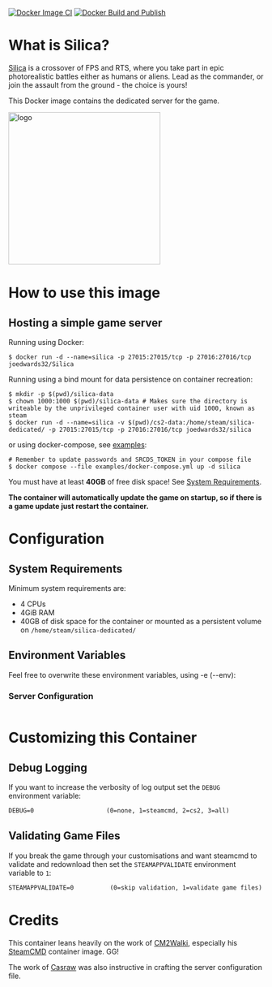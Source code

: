 [![Docker Image CI](https://github.com/joedwards32/Silica/actions/workflows/docker-image.yml/badge.svg?branch=main)](https://github.com/joedwards32/Silica/actions/workflows/docker-image.yml) [![Docker Build and Publish](https://github.com/joedwards32/Silica/actions/workflows/docker-publish.yml/badge.svg)](https://github.com/joedwards32/Silica/actions/workflows/docker-publish.yml)

# What is Silica?

[Silica](https://store.steampowered.com/app/1494420/Silica/) is a crossover of FPS and RTS, where you take part in epic photorealistic battles either as humans or aliens. Lead as the commander, or join the assault from the ground - the choice is yours! 

This Docker image contains the dedicated server for the game.

<img src="https://cdn.cloudflare.steamstatic.com/steam/apps/1494420/header.jpg?t=1696011820" alt="logo" width="300"/></img>

# How to use this image
## Hosting a simple game server

Running using Docker:
```console
$ docker run -d --name=silica -p 27015:27015/tcp -p 27016:27016/tcp joedwards32/Silica
```

Running using a bind mount for data persistence on container recreation:
```console
$ mkdir -p $(pwd)/silica-data
$ chown 1000:1000 $(pwd)/silica-data # Makes sure the directory is writeable by the unprivileged container user with uid 1000, known as steam
$ docker run -d --name=silica -v $(pwd)/cs2-data:/home/steam/silica-dedicated/ -p 27015:27015/tcp -p 27016:27016/tcp joedwards32/silica
```

or using docker-compose, see [examples](https://github.com/joedwards32/Silica/blob/main/examples/docker-compose.yml):
```console
# Remember to update passwords and SRCDS_TOKEN in your compose file
$ docker compose --file examples/docker-compose.yml up -d silica
```

You must have at least **40GB** of free disk space! See [System Requirements](./#system-requirements).

**The container will automatically update the game on startup, so if there is a game update just restart the container.**

# Configuration

## System Requirements

Minimum system requirements are:

* 4 CPUs
* 4GiB RAM
* 40GB of disk space for the container or mounted as a persistent volume on `/home/steam/silica-dedicated/`

## Environment Variables
Feel free to overwrite these environment variables, using -e (--env): 

### Server Configuration

```dockerfile
```

# Customizing this Container

## Debug Logging

If you want to increase the verbosity of log output set the `DEBUG` environment variable:

```dockerfile
DEBUG=0                    (0=none, 1=steamcmd, 2=cs2, 3=all)
```

## Validating Game Files

If you break the game through your customisations and want steamcmd to validate and redownload then set the `STEAMAPPVALIDATE` environment variable to `1`:

```dockerfile
STEAMAPPVALIDATE=0          (0=skip validation, 1=validate game files)
```

# Credits

This container leans heavily on the work of [CM2Walki](https://github.com/CM2Walki/), especially his [SteamCMD](https://github.com/CM2Walki/steamcmd) container image. GG!

The work of [Casraw](https://github.com/Casraw/silica-docker-server) was also instructive in crafting the server configuration file.

